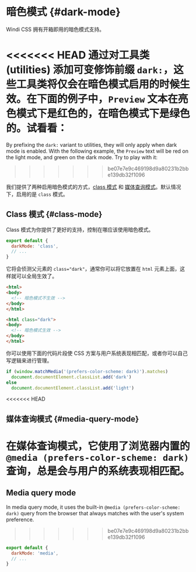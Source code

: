 # 暗色模式 {#dark-mode}

Windi CSS 拥有开箱即用的暗色模式支持。

<<<<<<< HEAD
通过对工具类 (utilities) 添加可变修饰前缀 `dark:`，这些工具类将仅会在暗色模式启用的时候生效。在下面的例子中，`Preview` 文本在亮色模式下是红色的，在暗色模式下是绿色的。试看看：
=======
By prefixing the `dark:` variant to utilities, they will only apply when dark mode is enabled. With the following example, the `Preview` text will be red on the light mode, and green on the dark mode. Try to play with it:
>>>>>>> be07e7e9c469198d9a80231b2bbe139db32f1096

<ToggleDark />

<InlinePlayground :input="'text-red-400 dark:text-green-400'" :showCSS="true" :showPreview="true"/>

我们提供了两种启用暗色模式的方式，[class 模式](#class-mode) 和 [媒体查询模式](#media-query-mode)。默认情况下，启用的是 `class` 模式。

## Class 模式 {#class-mode}

Class 模式为你提供了更好的支持，控制在哪应该使用暗色模式。

```js windi.config.js
export default {
  darkMode: 'class',
  // ...
}
```

它将会侦测父元素的 `class="dark"`，通常你可以将它放置在 `html` 元素上面，这样就可以全局生效了。

```html
<html>
<body>
  <!-- 暗色模式不生效 -->
</body>
</html>

<html class="dark">
<body>
  <!-- 暗色模式生效 -->
</body>
</html>
```

你可以使用下面的代码片段使 CSS 方案与用户系统表现相匹配，或者你可以自己写逻辑来进行管理。

```js
if (window.matchMedia('(prefers-color-scheme: dark)').matches)
  document.documentElement.classList.add('dark')
else
  document.documentElement.classList.add('light')
```

<InlinePlayground
  :input="'text-white dark:text-white'"
  :config="{ darkMode: 'class' }"
  :showCSS="true"
  :showPreview="false"
  :showMode="false"
  :showTabs="false"
  :showConfig="true"
  :enableConfig="true"
/>

<<<<<<< HEAD
## 媒体查询模式 {#media-query-mode}

在媒体查询模式，它使用了浏览器内置的 `@media (prefers-color-scheme: dark)` 查询，总是会与用户的系统表现相匹配。
=======
## Media query mode

In media query mode, it uses the built-in `@media (prefers-color-scheme: dark)` query from the browser that always matches with the user's system preference.
>>>>>>> be07e7e9c469198d9a80231b2bbe139db32f1096

```js windi.config.js
export default {
  darkMode: 'media',
  // ...
}
```

<InlinePlayground
  :input="'text-white dark:text-white'"
  :config="{ darkMode: 'media' }"
  :showCSS="true"
  :showPreview="false"
  :showMode="false"
  :showTabs="false"
  :showConfig="true"
  :enableConfig="true"
/>

